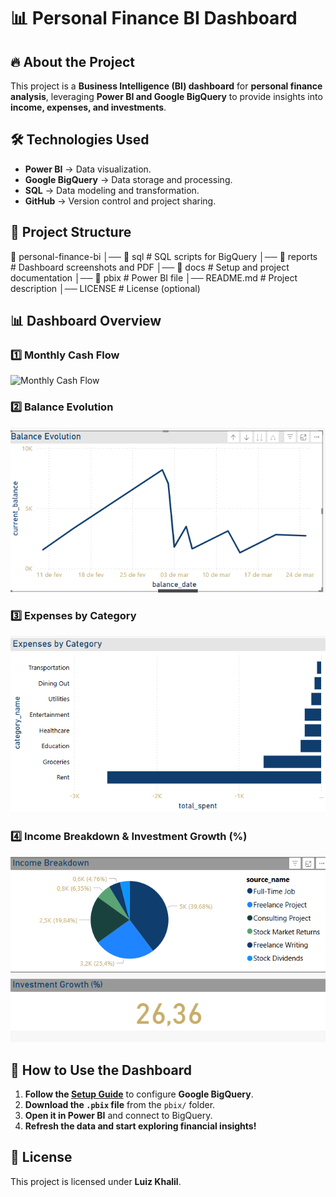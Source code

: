 # 📊 Personal Finance BI Dashboard

## 🔥 About the Project
This project is a **Business Intelligence (BI) dashboard** for **personal finance analysis**, leveraging **Power BI and Google BigQuery** to provide insights into **income, expenses, and investments**.

## 🛠 Technologies Used
- **Power BI** → Data visualization.
- **Google BigQuery** → Data storage and processing.
- **SQL** → Data modeling and transformation.
- **GitHub** → Version control and project sharing.

## 📂 Project Structure
📂 personal-finance-bi 
│── 📂 sql # SQL scripts for BigQuery 
│── 📂 reports # Dashboard screenshots and PDF 
│── 📂 docs # Setup and project documentation 
│── 📂 pbix # Power BI file 
│── README.md # Project description 
│── LICENSE # License (optional)

## 📊 Dashboard Overview
### **1️⃣ Monthly Cash Flow**
![Monthly Cash Flow](Monthly_Cash_Flow.png)

### **2️⃣ Balance Evolution**
![Balance Evolution](reports/balance_evolution.png)

### **3️⃣ Expenses by Category**
![Expenses by Category](reports/expenses_by_category.png)

### **4️⃣ Income Breakdown & Investment Growth (%)**
![Income Breakdown](reports/income_breakdown_investment_growth.png)

## 🚀 How to Use the Dashboard
1. **Follow the [Setup Guide](docs/setup_guide.md)** to configure **Google BigQuery**.
2. **Download the `.pbix` file** from the `pbix/` folder.
3. **Open it in Power BI** and connect to BigQuery.
4. **Refresh the data and start exploring financial insights!**

## 📜 License
This project is licensed under **Luiz Khalil**.
